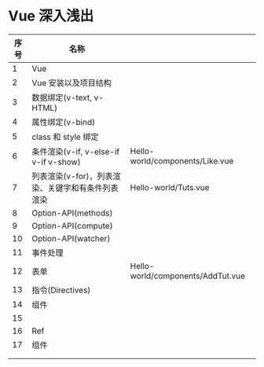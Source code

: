 # Vue 深入浅出



| 序号 | 名称                                              |                                   |
| ---- | ------------------------------------------------- | --------------------------------- |
| 1    | Vue                                               |                                   |
| 2    | Vue 安装以及项目结构                              |                                   |
| 3    | 数据绑定(v-text, v-HTML)                          |                                   |
| 4    | 属性绑定(v-bind)                                  |                                   |
| 5    | class 和 style 绑定                               |                                   |
| 6    | 条件渲染(v-if, v-else-if v-if v-show)             | Hello-world/components/Like.vue   |
| 7    | 列表渲染(v-for)，列表渲染、关键字和有条件列表渲染 | Hello-world/Tuts.vue              |
| 8    | Option-API(methods)                               |                                   |
| 9    | Option-API(compute)                               |                                   |
| 10   | Option-API(watcher)                               |                                   |
| 11   | 事件处理                                          |                                   |
| 12   | 表单                                              | Hello-world/components/AddTut.vue |
| 13   | 指令(Directives)                                  |                                   |
| 14   | 组件                                              |                                   |
| 15   |                                                   |                                   |
| 16   | Ref                                               |                                   |
| 17   | 组件                                              |                                   |
|      |                                                   |                                   |
|      |                                                   |                                   |

